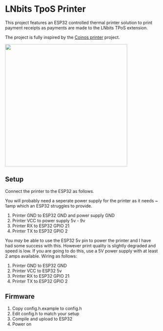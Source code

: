 # LNbits TpoS Printer

This project features an ESP32 controlled thermal printer solution to print payment receipts as payments are made to the LNbits TPoS extension.

The project is fully inspired by the [Coinos printer](coinos/coinos-printer) project.

<img src="https://github.com/lnbits/tpos-receipt-printer/assets/63317640/c383d7e6-6ce8-4b73-9cd5-cf7f565e3066" width="400">


## Setup

Connect the printer to the ESP32 as follows.

You will probably need a seperate power supply for the printer as it needs ~ 1amp which an ESP32 struggles to provide.

1. Printer GND to ESP32 GND and power supply GND
1. Printer VCC to power supply 5v - 9v
1. Printer RX to ESP32 GPIO 21
1. Printer TX to ESP32 GPIO 2

You *may* be able to use the ESP32 5v pin to power the printer and I have had some success with this. However print quality is slightly degraded and speed is low. If you are going to do this, use a 5V power supply with at least 2 amps available. Wiring as follows:

1. Printer GND to ESP32 GND
1. Printer VCC to ESP32 5v
1. Printer RX to ESP32 GPIO 21
1. Printer TX to ESP32 GPIO 2

## Firmware

1. Copy config.h.example to config.h
1. Edit config.h to match your setup
1. Compile and upload to ESP32
1. Power on
